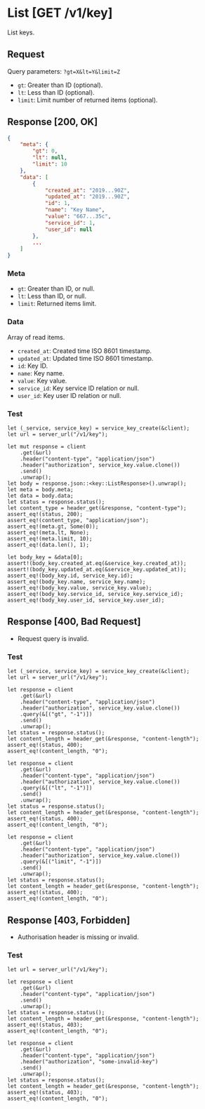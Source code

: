 # List [GET /v1/key]

List keys.

## Request

Query parameters: `?gt=X&lt=Y&limit=Z`

- `gt`: Greater than ID (optional).
- `lt`: Less than ID (optional).
- `limit`: Limit number of returned items (optional).

## Response [200, OK]

```json
{
    "meta": {
        "gt": 0,
        "lt": null,
        "limit": 10
    },
    "data": [
        {
            "created_at": "2019...90Z",
            "updated_at": "2019...90Z",
            "id": 1,
            "name": "Key Name",
            "value": "667...35c",
            "service_id": 1,
            "user_id": null
        },
        ...
    ]
}
```

### Meta

- `gt`: Greater than ID, or null.
- `lt`: Less than ID, or null.
- `limit`: Returned items limit.

### Data

Array of read items.

- `created_at`: Created time ISO 8601 timestamp.
- `updated_at`: Updated time ISO 8601 timestamp.
- `id`: Key ID.
- `name`: Key name.
- `value`: Key value.
- `service_id`: Key service ID relation or null.
- `user_id`: Key user ID relation or null.

### Test

```rust,skt-list-ok
let (_service, service_key) = service_key_create(&client);
let url = server_url("/v1/key");

let mut response = client
    .get(&url)
    .header("content-type", "application/json")
    .header("authorization", service_key.value.clone())
    .send()
    .unwrap();
let body = response.json::<key::ListResponse>().unwrap();
let meta = body.meta;
let data = body.data;
let status = response.status();
let content_type = header_get(&response, "content-type");
assert_eq!(status, 200);
assert_eq!(content_type, "application/json");
assert_eq!(meta.gt, Some(0));
assert_eq!(meta.lt, None);
assert_eq!(meta.limit, 10);
assert_eq!(data.len(), 1);

let body_key = &data[0];
assert!(body_key.created_at.eq(&service_key.created_at));
assert!(body_key.updated_at.eq(&service_key.updated_at));
assert_eq!(body_key.id, service_key.id);
assert_eq!(body_key.name, service_key.name);
assert_eq!(body_key.value, service_key.value);
assert_eq!(body_key.service_id, service_key.service_id);
assert_eq!(body_key.user_id, service_key.user_id);
```

## Response [400, Bad Request]

- Request query is invalid.

### Test

```rust,skt-list-bad-request
let (_service, service_key) = service_key_create(&client);
let url = server_url("/v1/key");

let response = client
    .get(&url)
    .header("content-type", "application/json")
    .header("authorization", service_key.value.clone())
    .query(&[("gt", "-1")])
    .send()
    .unwrap();
let status = response.status();
let content_length = header_get(&response, "content-length");
assert_eq!(status, 400);
assert_eq!(content_length, "0");

let response = client
    .get(&url)
    .header("content-type", "application/json")
    .header("authorization", service_key.value.clone())
    .query(&[("lt", "-1")])
    .send()
    .unwrap();
let status = response.status();
let content_length = header_get(&response, "content-length");
assert_eq!(status, 400);
assert_eq!(content_length, "0");

let response = client
    .get(&url)
    .header("content-type", "application/json")
    .header("authorization", service_key.value.clone())
    .query(&[("limit", "-1")])
    .send()
    .unwrap();
let status = response.status();
let content_length = header_get(&response, "content-length");
assert_eq!(status, 400);
assert_eq!(content_length, "0");
```

## Response [403, Forbidden]

- Authorisation header is missing or invalid.

### Test

```rust,skt-list-forbidden
let url = server_url("/v1/key");

let response = client
    .get(&url)
    .header("content-type", "application/json")
    .send()
    .unwrap();
let status = response.status();
let content_length = header_get(&response, "content-length");
assert_eq!(status, 403);
assert_eq!(content_length, "0");

let response = client
    .get(&url)
    .header("content-type", "application/json")
    .header("authorization", "some-invalid-key")
    .send()
    .unwrap();
let status = response.status();
let content_length = header_get(&response, "content-length");
assert_eq!(status, 403);
assert_eq!(content_length, "0");
```
